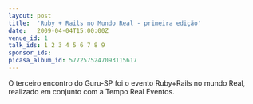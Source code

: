 ```yaml
---
layout: post
title:  'Ruby + Rails no Mundo Real - primeira edição'
date:   2009-04-04T15:00:00Z
venue_id: 1
talk_ids: 1 2 3 4 5 6 7 8 9
sponsor_ids: 
picasa_album_id: 5772575247093115617
---
```


O terceiro encontro do Guru-SP foi o evento Ruby+Rails no mundo Real, realizado em conjunto com a Tempo Real Eventos.
